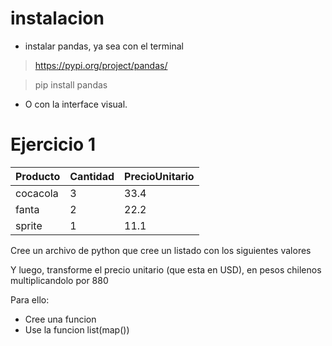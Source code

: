 # instalacion

* instalar pandas, ya sea con el terminal
> https://pypi.org/project/pandas/

> pip install pandas

* O con la interface visual.

# Ejercicio 1

| Producto | Cantidad | PrecioUnitario |
| -------- | -------- | -------------- |
| cocacola | 3        | 33.4           |
| fanta    | 2        | 22.2           |
| sprite   | 1        | 11.1           |

Cree un archivo de python que cree un listado con los siguientes valores

Y luego, transforme el precio unitario (que esta en USD), en pesos chilenos multiplicandolo por 880

Para ello:

* Cree  una funcion
* Use la funcion list(map())


